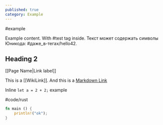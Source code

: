 ```yaml
---
published: true
category: Example
---
```

#example

Example content. With #test tag inside. Текст может содержать символы Юникода: #даже_в-тегах/hello42.

## Heading 2

[[Page Name|Link label]]

This is a [[WikiLink]]. And this is a [Markdown Link](https://example.com)

Inline `let a = 2 + 2;` example

#code/rust

```rust
fn main () {
    println!("ok");
}
```